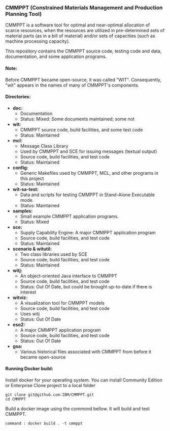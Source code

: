 ### CMMPPT (Constrained Materials Management and Production Planning Tool)
CMMPPT is a software tool for optimal and near-optimal allocation of scarce resources, when the resources are utilized in pre-determined sets of material parts (as in a bill of material) and/or sets of capacities (such as machine processing capacity).

This repository contains the CMMPPT source code, testing code and data, documentation, and some application programs.

#### Note:
Before CMMPPT became open-source, it was called "WIT". Consequently, "wit" appears in the names of many of CMMPPT's components. 

#### Directories:

* **doc:**
  * Documentation
  * Status: Mixed: Some documents maintained; some not
* **wit:**
  * CMMPPT source code, build facilities, and some test code
  * Status: Maintained
* **mcl:**
  * Message Class Library
  * Used by CMMPPT and SCE for issuing messages (textual output)
  * Source code, build facilities, and test code
  * Status: Maintained
* **config:**
  * Generic Makefiles used by CMMPPT, MCL, and other programs in this project
  * Status: Maintained
* **wit-sa-test:**
  * Data and scripts for testing CMMPPT in Stand-Alone Executable mode.
  * Status: Maintained
* **samples:**
  * Small example CMMPPT application programs.
  * Status: Mixed
* **sce:**
  * Supply Capability Engine: A major CMMPPT application program
  * Source code, build facilities, and test code
  * Status: Maintained
* **scenario & witutil:**
  * Two class libraries used by SCE
  * Source code, build facilities, and test code
  * Status: Maintained
* **witj:**
  * An object-oriented Java interface to CMMPPT
  * Source code, build facilities, and test code
  * Status: Out Of Date, but could be brought up-to-date if there is interest
* **witviz:**
  * A visualization tool for CMMPPT models
  * Source code, build facilities, and test code
  * Uses witj
  * Status: Out Of Date
* **eso2:**
  * A major CMMPPT application program
  * Source code, build facilities, and test code
  * Status: Out Of Date
* **gsa:**
  * Various historical files associated with CMMPPT from before it became open-source

#### Running Docker build:

Install docker for your operating system. You can install Community Edition or Enterprise
Clone project to a local folder 
```
git clone git@github.com:IBM/CMMPPT.git
cd CMMPPT
```

Build a docker image using the commond bellow. It will build and test CMMPPT.  
```
command : docker build . -t cmmppt
```


